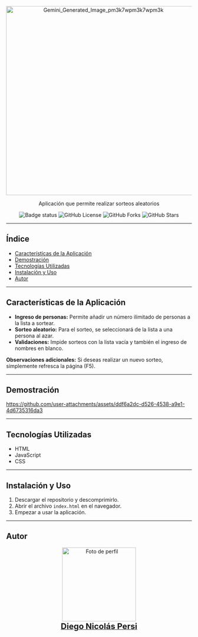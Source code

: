 <div align="center">
  <img align="center" width="512" height="512" alt="Gemini_Generated_Image_pm3k7wpm3k7wpm3k" src="https://github.com/user-attachments/assets/08c187c3-3105-4acc-8d5b-a3a548b819e6" />
</div>  
  
<div align="center">
  <p>
    Aplicación que permite realizar sorteos aleatorios
  </p>
  
  ![Badge status](https://img.shields.io/badge/STATUS-FINALIZADO-blue)
  ![GitHub License](https://img.shields.io/github/license/Kavorlaya/amigo-secreto)
  ![GitHub Forks](https://img.shields.io/github/forks/Kavorlaya/amigo-secreto)
  ![GitHub Stars](https://img.shields.io/github/stars/Kavorlaya/amigo-secreto)
</div>

---
## Índice
- [Características de la Aplicación](#características-de-la-aplicación)
- [Demostración](#demostración)
- [Tecnologías Utilizadas](#tecnologías-utilizadas)
- [Instalación y Uso](#instalación-y-uso)
- [Autor](#autor)

---
## Características de la Aplicación
- **Ingreso de personas:** Permite añadir un número ilimitado de personas a la lista a sortear.
- **Sorteo aleatorio:** Para el sorteo, se seleccionará de la lista a una persona al azar.
- **Validaciones:** Impide sorteos con la lista vacía y también el ingreso de nombres en blanco.

**Observaciones adicionales:** Si deseas realizar un nuevo sorteo, simplemente refresca la página (F5).

---

## Demostración
https://github.com/user-attachments/assets/ddf6a2dc-d526-4538-a9e1-4d6735316da3

---

## Tecnologías Utilizadas
- HTML
- JavaScript
- CSS
---

## Instalación y Uso
1. Descargar el repositorio y descomprimirlo.
2. Abrir el archivo `index.html` en el navegador.
3. Empezar a usar la aplicación.

---
## Autor
<div align="center">
  <a href="https://github.com/Kavorlaya">
    <img src="https://github.com/Kavorlaya.png" width="200" alt="Foto de perfil" />
    <br />
    <span style="font-size:22px;"><b>Diego Nicolás Persi</b></span>
  </a>
</div>
